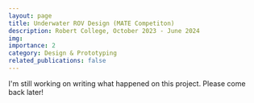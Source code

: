 ```yaml
---
layout: page
title: Underwater ROV Design (MATE Competiton)
description: Robert College, October 2023 - June 2024
img:  
importance: 2
category: Design & Prototyping
related_publications: false
---
```


I'm still working on writing what happened on this project. Please come back later!